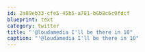 ```yaml
---
id: 2a89eb33-cfe5-45b5-a781-b6b8c6c0fdcf
blueprint: text
category: twitter
title: "'@loudamedia I'll be there in 10"
caption: "'@loudamedia I'll be there in 10"
---
```

